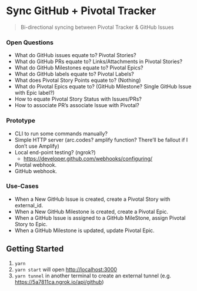 # Sync GitHub + Pivotal Tracker

> Bi-directional syncing between Pivotal Tracker &amp; GitHub Issues

### Open Questions

- What do GitHub issues equate to? Pivotal Stories?
- What do GitHub PRs equate to? Links/Attachments in Pivotal Stories?
- What do GitHub Milestones equate to? Pivotal Epics?
- What do GitHub labels equate to? Pivotal Labels?
- What does Pivotal Story Points equate to? (Nothing)
- What do Pivotal Epics equate to? (GitHub Milestone? Single GitHub Issue with Epic label?)
- How to equate Pivotal Story Status with Issues/PRs?
- How to associate PR’s associate Issue with Pivotal?

### Prototype

- CLI to run some commands manually?
- Simple HTTP server (arc.codes? amplify function? There’ll be fallout if I don’t use Amplify)
- Local end-point testing? (ngrok?)
  - https://developer.github.com/webhooks/configuring/
- Pivotal webhook.
- GitHub webhook.

### Use-Cases

- When a New GitHub Issue is created, create a Pivotal Story with external_id.
- When a New GitHub Milestone is created, create a Pivotal Epic.
- When a GitHub Issue is assigned to a GitHub MileStone, assign Pivotal Story to Epic.
- When a GitHub Milestone is updated, update Pivotal Epic.

## Getting Started

1. `yarn`
1. `yarn start` will open <http://localhost:3000>
1. `yarn tunnel` in another terminal to create an external tunnel (e.g. <https://5a7811ca.ngrok.io/api/github>)
